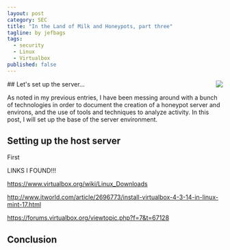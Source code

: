 ```yaml
---
layout: post
category: SEC
title: "In the Land of Milk and Honeypots, part three"
tagline: by jefbags
tags: 
  - security
  - Linux
  - Virtualbox
published: false
---
```






<p />
## Let's set up the server...
<img align="right" src="{{ site.baseurl }}/images/linux.png">

As noted in my previous entries, I have been messing around with a bunch of technologies in order to document the creation of a honeypot server and environs, and the use of tools and techniques to analyze activity.  In this post, I will set up the base of the server environment.  

<!--more-->

## Setting up the host server

First 



LINKS I FOUND!!!

https://www.virtualbox.org/wiki/Linux_Downloads

http://www.itworld.com/article/2696773/install-virtualbox-4-3-14-in-linux-mint-17.html

https://forums.virtualbox.org/viewtopic.php?f=7&t=67128






## Conclusion
